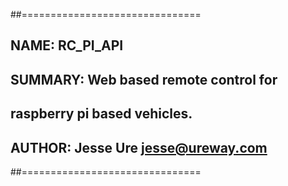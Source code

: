 ##===============================
## NAME:    RC_PI_API
## SUMMARY: Web based remote control for
##          raspberry pi based vehicles.
## AUTHOR:  Jesse Ure <jesse@ureway.com>
##===============================
